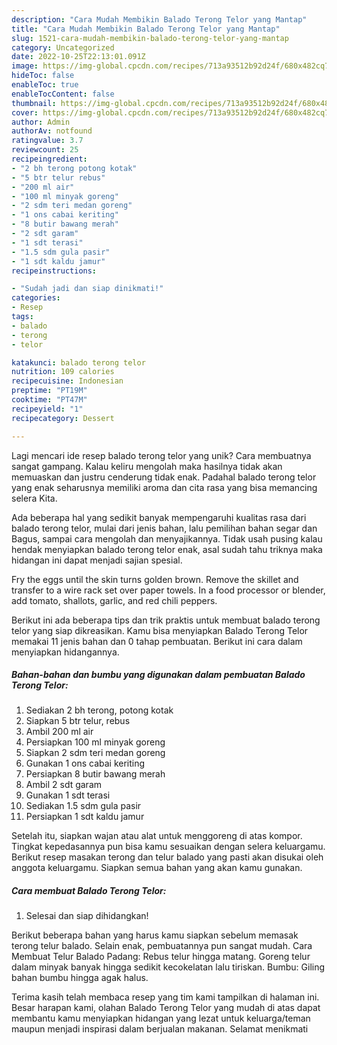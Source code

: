 ```yaml
---
description: "Cara Mudah Membikin Balado Terong Telor yang Mantap"
title: "Cara Mudah Membikin Balado Terong Telor yang Mantap"
slug: 1521-cara-mudah-membikin-balado-terong-telor-yang-mantap
category: Uncategorized
date: 2022-10-25T22:13:01.091Z
image: https://img-global.cpcdn.com/recipes/713a93512b92d24f/680x482cq70/balado-terong-telor-foto-resep-utama.jpg
hideToc: false
enableToc: true
enableTocContent: false
thumbnail: https://img-global.cpcdn.com/recipes/713a93512b92d24f/680x482cq70/balado-terong-telor-foto-resep-utama.jpg
cover: https://img-global.cpcdn.com/recipes/713a93512b92d24f/680x482cq70/balado-terong-telor-foto-resep-utama.jpg
author: Admin
authorAv: notfound
ratingvalue: 3.7
reviewcount: 25
recipeingredient:
- "2 bh terong potong kotak"
- "5 btr telur rebus"
- "200 ml air"
- "100 ml minyak goreng"
- "2 sdm teri medan goreng"
- "1 ons cabai keriting"
- "8 butir bawang merah"
- "2 sdt garam"
- "1 sdt terasi"
- "1.5 sdm gula pasir"
- "1 sdt kaldu jamur"
recipeinstructions:

- "Sudah jadi dan siap dinikmati!"
categories:
- Resep
tags:
- balado
- terong
- telor

katakunci: balado terong telor 
nutrition: 109 calories
recipecuisine: Indonesian
preptime: "PT19M"
cooktime: "PT47M"
recipeyield: "1"
recipecategory: Dessert

---
```





Lagi mencari ide resep balado terong telor yang unik? Cara membuatnya sangat gampang. Kalau keliru mengolah maka hasilnya tidak akan memuaskan dan justru cenderung tidak enak. Padahal balado terong telor yang enak seharusnya memiliki aroma dan cita rasa yang bisa memancing selera Kita.





Ada beberapa hal yang sedikit banyak mempengaruhi kualitas rasa dari balado terong telor, mulai dari jenis bahan, lalu pemilihan bahan segar dan Bagus, sampai cara mengolah dan menyajikannya. Tidak usah pusing kalau hendak menyiapkan balado terong telor enak,      asal sudah tahu triknya maka hidangan ini dapat menjadi sajian spesial.














Fry the eggs until the skin turns golden brown. Remove the skillet and transfer to a wire rack set over paper towels. In a food processor or blender, add tomato, shallots, garlic, and red chili peppers.






Berikut ini ada beberapa tips dan trik praktis untuk membuat balado terong telor yang siap dikreasikan. Kamu bisa menyiapkan Balado Terong Telor memakai 11 jenis bahan dan 0 tahap pembuatan. Berikut ini cara dalam menyiapkan hidangannya.

<!--inarticleads1-->

##### Bahan-bahan dan bumbu yang digunakan dalam pembuatan Balado Terong Telor:

1. Sediakan 2 bh terong, potong kotak
1. Siapkan 5 btr telur, rebus
1. Ambil 200 ml air
1. Persiapkan 100 ml minyak goreng
1. Siapkan 2 sdm teri medan goreng
1. Gunakan 1 ons cabai keriting
1. Persiapkan 8 butir bawang merah
1. Ambil 2 sdt garam
1. Gunakan 1 sdt terasi
1. Sediakan 1.5 sdm gula pasir
1. Persiapkan 1 sdt kaldu jamur


Setelah itu, siapkan wajan atau alat untuk menggoreng di atas kompor. Tingkat kepedasannya pun bisa kamu sesuaikan dengan selera keluargamu. Berikut resep masakan terong dan telur balado yang pasti akan disukai oleh anggota keluargamu. Siapkan semua bahan yang akan kamu gunakan. 

<!--inarticleads2-->

##### Cara membuat Balado Terong Telor:


1. Selesai dan siap dihidangkan!

Berikut beberapa bahan yang harus kamu siapkan sebelum memasak terong telur balado. Selain enak, pembuatannya pun sangat mudah. Cara Membuat Telur Balado Padang: Rebus telur hingga matang. Goreng telur dalam minyak banyak hingga sedikit kecokelatan lalu tiriskan. Bumbu: Giling bahan bumbu hingga agak halus. 

Terima kasih telah membaca resep yang tim kami tampilkan di halaman ini. Besar harapan kami, olahan Balado Terong Telor yang mudah di atas dapat membantu kamu menyiapkan hidangan yang lezat untuk keluarga/teman maupun menjadi inspirasi dalam berjualan makanan. Selamat menikmati
